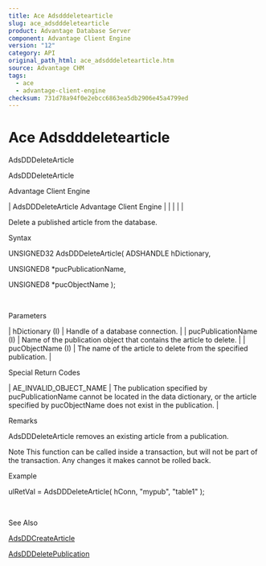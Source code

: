 ```yaml
---
title: Ace Adsdddeletearticle
slug: ace_adsdddeletearticle
product: Advantage Database Server
component: Advantage Client Engine
version: "12"
category: API
original_path_html: ace_adsdddeletearticle.htm
source: Advantage CHM
tags:
  - ace
  - advantage-client-engine
checksum: 731d78a94f0e2ebcc6863ea5db2906e45a4799ed
---
```


# Ace Adsdddeletearticle

AdsDDDeleteArticle

AdsDDDeleteArticle

Advantage Client Engine

| AdsDDDeleteArticle  Advantage Client Engine |  |  |  |  |

Delete a published article from the database.

Syntax

UNSIGNED32 AdsDDDeleteArticle( ADSHANDLE hDictionary,

UNSIGNED8 \*pucPublicationName,

UNSIGNED8 \*pucObjectName );

 

Parameters

| hDictionary (I) | Handle of a database connection. |
| pucPublicationName (I) | Name of the publication object that contains the article to delete. |
| pucObjectName (I) | The name of the article to delete from the specified publication. |

Special Return Codes

| AE\_INVALID\_OBJECT\_NAME | The publication specified by pucPublicationName cannot be located in the data dictionary, or the article specified by pucObjectName does not exist in the publication. |

Remarks

AdsDDDeleteArticle removes an existing article from a publication.

Note This function can be called inside a transaction, but will not be part of the transaction. Any changes it makes cannot be rolled back.

Example

ulRetVal = AdsDDDeleteArticle( hConn, "mypub", "table1" );

 

See Also

[AdsDDCreateArticle](ace_adsddcreatearticle.md)

[AdsDDDeletePublication](ace_adsdddeletepublication.md)

